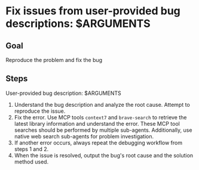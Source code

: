 # Fix issues from user-provided bug descriptions: $ARGUMENTS

## Goal
Reproduce the problem and fix the bug

## Steps
User-provided bug description: $ARGUMENTS

1. Understand the bug description and analyze the root cause. Attempt to reproduce the issue.
2. Fix the error. Use MCP tools `context7` and `brave-search` to retrieve the latest library information and understand the error. These MCP tool searches should be performed by multiple sub-agents. Additionally, use native web search sub-agents for problem investigation.
3. If another error occurs, always repeat the debugging workflow from steps 1 and 2.
4. When the issue is resolved, output the bug's root cause and the solution method used.
